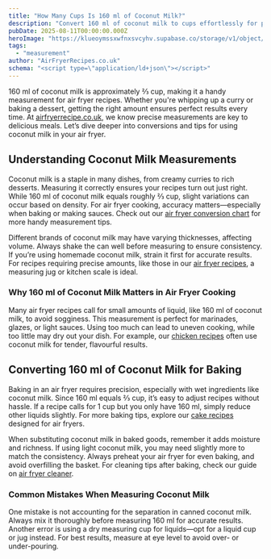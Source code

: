 ```yaml
---
title: "How Many Cups Is 160 ml of Coconut Milk?"
description: "Convert 160 ml of coconut milk to cups effortlessly for perfect air fryer recipes. Get precise measurements and cooking tips here!"
pubDate: 2025-08-11T00:00:00.000Z
heroImage: "https://klueoymssxwfnxsvcyhv.supabase.co/storage/v1/object/public/md/how-many-cups-is-160-ml-of-coconut-milk-1dd82810.webp"
tags:
  - "measurement"
author: "AirFryerRecipes.co.uk"
schema: "<script type=\"application/ld+json\"></script>"
---
```


<p>160 ml of coconut milk is approximately ⅔ cup, making it a handy measurement for air fryer recipes. Whether you're whipping up a curry or baking a dessert, getting the right amount ensures perfect results every time. At <a href=https://www.airfryerrecipe.co.uk>airfryerrecipe.co.uk</a>, we know precise measurements are key to delicious meals. Let’s dive deeper into conversions and tips for using coconut milk in your air fryer.</p>  

<h2>Understanding Coconut Milk Measurements</h2>  
<p>Coconut milk is a staple in many dishes, from creamy curries to rich desserts. Measuring it correctly ensures your recipes turn out just right. While 160 ml of coconut milk equals roughly ⅔ cup, slight variations can occur based on density. For air fryer cooking, accuracy matters—especially when baking or making sauces. Check out our <a href=https://www.airfryerrecipe.co.uk/air-fryer-conversion-chart>air fryer conversion chart</a> for more handy measurement tips.</p>  

<p>Different brands of coconut milk may have varying thicknesses, affecting volume. Always shake the can well before measuring to ensure consistency. If you’re using homemade coconut milk, strain it first for accurate results. For recipes requiring precise amounts, like those in our <a href=https://www.airfryerrecipe.co.uk/recipes>air fryer recipes</a>, a measuring jug or kitchen scale is ideal.</p>  

<h3>Why 160 ml of Coconut Milk Matters in Air Fryer Cooking</h3>  
<p>Many air fryer recipes call for small amounts of liquid, like 160 ml of coconut milk, to avoid sogginess. This measurement is perfect for marinades, glazes, or light sauces. Using too much can lead to uneven cooking, while too little may dry out your dish. For example, our <a href=https://www.airfryerrecipe.co.uk/recipe-category/chicken>chicken recipes</a> often use coconut milk for tender, flavourful results.</p>  

<h2>Converting 160 ml of Coconut Milk for Baking</h2>  
<p>Baking in an air fryer requires precision, especially with wet ingredients like coconut milk. Since 160 ml equals ⅔ cup, it’s easy to adjust recipes without hassle. If a recipe calls for 1 cup but you only have 160 ml, simply reduce other liquids slightly. For more baking tips, explore our <a href=https://www.airfryerrecipe.co.uk/recipe-category/cakes>cake recipes</a> designed for air fryers.</p>  

<p>When substituting coconut milk in baked goods, remember it adds moisture and richness. If using light coconut milk, you may need slightly more to match the consistency. Always preheat your air fryer for even baking, and avoid overfilling the basket. For cleaning tips after baking, check our guide on <a href=https://www.airfryerrecipe.co.uk/air-fryer-cleaner>air fryer cleaner</a>.</p>  

<h3>Common Mistakes When Measuring Coconut Milk</h3>  
<p>One mistake is not accounting for the separation in canned coconut milk. Always mix it thoroughly before measuring 160 ml for accurate results. Another error is using a dry measuring cup for liquids—opt for a liquid cup or jug instead. For best results, measure at eye level to avoid over- or under-pouring.</p>